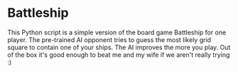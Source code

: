 # Battleship
This Python script is a simple version of the board game Battleship for one player.
The pre-trained AI opponent tries to guess the most likely grid square to contain one of your ships.
The AI improves the more you play. Out of the box it's good enough to beat me and my wife if we aren't really trying :)
